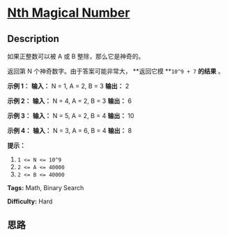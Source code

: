 # [Nth Magical Number][title]

## Description

如果正整数可以被 A 或 B 整除，那么它是神奇的。

返回第 N 个神奇数字。由于答案可能非常大， **返回它模  **`10^9 + 7`  **的结果** 。



**示例 1：**
            **输入：** N = 1, A = 2, B = 3    **输出：** 2    

**示例  2：**
            **输入：** N = 4, A = 2, B = 3    **输出：** 6    

**示例 3：**
            **输入：** N = 5, A = 2, B = 4    **输出：** 10    

**示例 4：**
            **输入：** N = 3, A = 6, B = 4    **输出：** 8    



**提示：**

  1. `1 <= N <= 10^9`
  2. `2 <= A <= 40000`
  3. `2 <= B <= 40000`


**Tags:** Math, Binary Search

**Difficulty:** Hard

## 思路

[title]: https://leetcode-cn.com/problems/nth-magical-number
